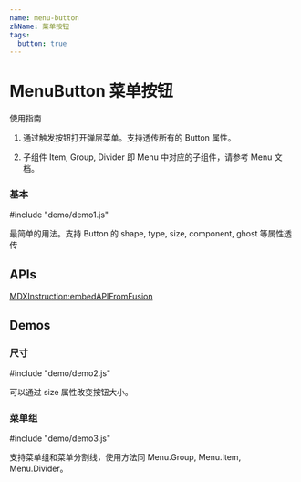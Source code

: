 ```yaml
---
name: menu-button
zhName: 菜单按钮
tags:
  button: true
---
```


# MenuButton 菜单按钮

使用指南

1. 通过触发按钮打开弹层菜单。支持透传所有的 Button 属性。

2. 子组件 Item, Group, Divider 即 Menu 中对应的子组件，请参考 Menu 文档。


### 基本

#include "demo/demo1.js"

最简单的用法。支持 Button 的 shape, type, size, component, ghost 等属性透传



## APIs

[MDXInstruction:embedAPIFromFusion](https://github.com/alibaba-fusion/next/blob/master/docs/menu-button/index.md)

## Demos

### 尺寸 

#include "demo/demo2.js"

可以通过 size 属性改变按钮大小。

### 菜单组

#include "demo/demo3.js"

支持菜单组和菜单分割线，使用方法同 Menu.Group, Menu.Item, Menu.Divider。

